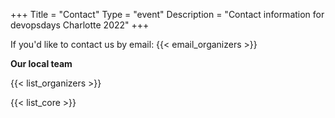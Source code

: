 +++
Title = "Contact"
Type = "event"
Description = "Contact information for devopsdays Charlotte 2022"
+++

If you'd like to contact us by email: {{< email_organizers >}}

**Our local team**

{{< list_organizers >}}


{{< list_core >}}
